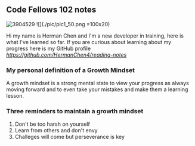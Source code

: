 ## Code Fellows 102 notes
![3904529](https://user-images.githubusercontent.com/106101235/169898511-08d2bb3c-57d8-49dc-be08-358037af92e1.png)
![](./pic/pic1_50.png =100x20)


Hi my name is Herman Chen and I'm a new developer in training, here is what I've learned so far. 
If you are curious about learning about my progress here is my GitHub profile *https://github.com/HermanChen4/reading-notes*
### My personal definition of a **Growth Mindset**
A growth mindset is a strong mental state to view your progress as always moving forward and to even take your mistakes and make them a learning lesson.
### Three reminders to maintain a growth mindset
1. Don't be too harsh on yourself 
2. Learn from others and don't envy
3. Challeges will come but perseverance is key 
